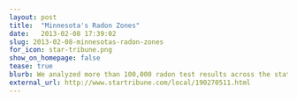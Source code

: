 ```yaml
---
layout: post
title:  "Minnesota's Radon Zones"
date:   2013-02-08 17:39:02
slug: 2013-02-08-minnesotas-radon-zones
for_icon: star-tribune.png
show_on_homepage: false
tease: true
blurb: We analyzed more than 100,000 radon test results across the state of Minnesota, and built an application for readers to find how their zip code ranks.
external_url: http://www.startribune.com/local/190270511.html
---
```


